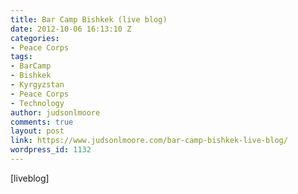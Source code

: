 ```yaml
---
title: Bar Camp Bishkek (live blog)
date: 2012-10-06 16:13:10 Z
categories:
- Peace Corps
tags:
- BarCamp
- Bishkek
- Kyrgyzstan
- Peace Corps
- Technology
author: judsonlmoore
comments: true
layout: post
link: https://www.judsonlmoore.com/bar-camp-bishkek-live-blog/
wordpress_id: 1132
---
```


[liveblog]
